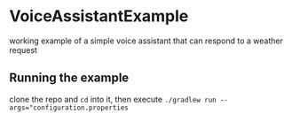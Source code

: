 # VoiceAssistantExample

working example of a simple voice assistant that can respond to a weather request

## Running the example
clone the repo and `cd` into it, then execute `./gradlew run --args="configuration.properties`
